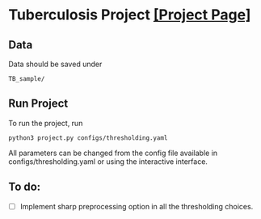 
# Tuberculosis Project [[Project Page]](https://github.com/marinadominguez/TBProject)

## Data

Data should be saved under
```
TB_sample/
```

## Run Project

To run the project, run

```
python3 project.py configs/thresholding.yaml
```

All parameters can be changed from the config file available in configs/thresholding.yaml or using the interactive interface.

## To do: 
- [ ] Implement sharp preprocessing option in all the thresholding choices. 
